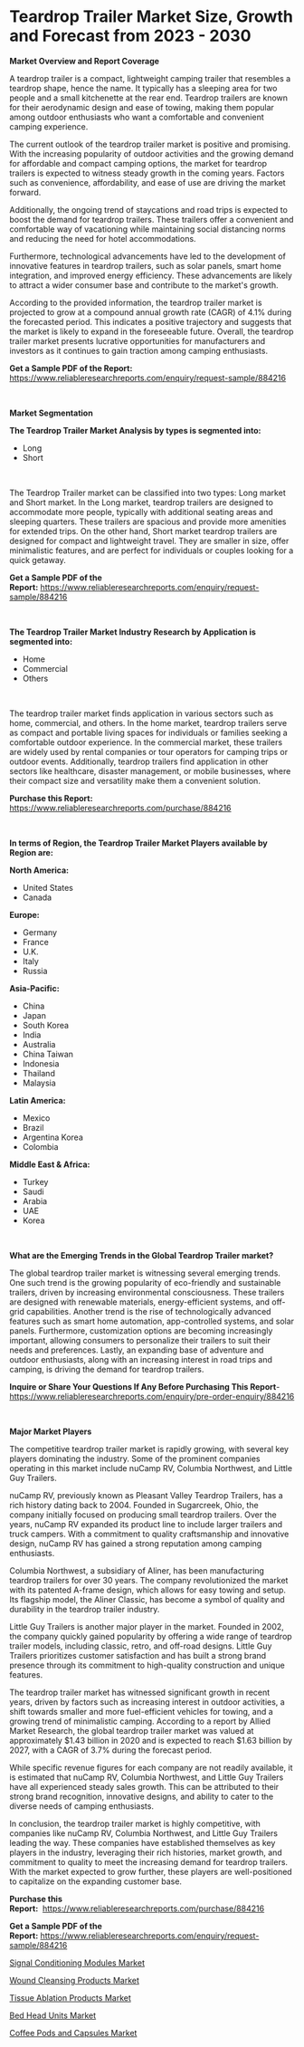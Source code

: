 <p><h1>Teardrop Trailer Market Size, Growth and Forecast from 2023 - 2030</h1></p><p><strong>Market Overview and Report Coverage</strong></p>
<p><p>A teardrop trailer is a compact, lightweight camping trailer that resembles a teardrop shape, hence the name. It typically has a sleeping area for two people and a small kitchenette at the rear end. Teardrop trailers are known for their aerodynamic design and ease of towing, making them popular among outdoor enthusiasts who want a comfortable and convenient camping experience.</p><p>The current outlook of the teardrop trailer market is positive and promising. With the increasing popularity of outdoor activities and the growing demand for affordable and compact camping options, the market for teardrop trailers is expected to witness steady growth in the coming years. Factors such as convenience, affordability, and ease of use are driving the market forward.</p><p>Additionally, the ongoing trend of staycations and road trips is expected to boost the demand for teardrop trailers. These trailers offer a convenient and comfortable way of vacationing while maintaining social distancing norms and reducing the need for hotel accommodations.</p><p>Furthermore, technological advancements have led to the development of innovative features in teardrop trailers, such as solar panels, smart home integration, and improved energy efficiency. These advancements are likely to attract a wider consumer base and contribute to the market's growth.</p><p>According to the provided information, the teardrop trailer market is projected to grow at a compound annual growth rate (CAGR) of 4.1% during the forecasted period. This indicates a positive trajectory and suggests that the market is likely to expand in the foreseeable future. Overall, the teardrop trailer market presents lucrative opportunities for manufacturers and investors as it continues to gain traction among camping enthusiasts.</p></p>
<p><strong>Get a Sample PDF of the Report:</strong> <a href="https://www.reliableresearchreports.com/enquiry/request-sample/884216">https://www.reliableresearchreports.com/enquiry/request-sample/884216</a></p>
<p>&nbsp;</p>
<p><strong>Market Segmentation</strong></p>
<p><strong>The Teardrop Trailer Market Analysis by types is segmented into:</strong></p>
<p><ul><li>Long</li><li>Short</li></ul></p>
<p>&nbsp;</p>
<p><p>The Teardrop Trailer market can be classified into two types: Long market and Short market. In the Long market, teardrop trailers are designed to accommodate more people, typically with additional seating areas and sleeping quarters. These trailers are spacious and provide more amenities for extended trips. On the other hand, Short market teardrop trailers are designed for compact and lightweight travel. They are smaller in size, offer minimalistic features, and are perfect for individuals or couples looking for a quick getaway.</p></p>
<p><strong>Get a Sample PDF of the Report:</strong>&nbsp;<a href="https://www.reliableresearchreports.com/enquiry/request-sample/884216">https://www.reliableresearchreports.com/enquiry/request-sample/884216</a></p>
<p>&nbsp;</p>
<p><strong>The Teardrop Trailer Market Industry Research by Application is segmented into:</strong></p>
<p><ul><li>Home</li><li>Commercial</li><li>Others</li></ul></p>
<p>&nbsp;</p>
<p><p>The teardrop trailer market finds application in various sectors such as home, commercial, and others. In the home market, teardrop trailers serve as compact and portable living spaces for individuals or families seeking a comfortable outdoor experience. In the commercial market, these trailers are widely used by rental companies or tour operators for camping trips or outdoor events. Additionally, teardrop trailers find application in other sectors like healthcare, disaster management, or mobile businesses, where their compact size and versatility make them a convenient solution.</p></p>
<p><strong>Purchase this Report:</strong>&nbsp; <a href="https://www.reliableresearchreports.com/purchase/884216">https://www.reliableresearchreports.com/purchase/884216</a></p>
<p>&nbsp;</p>
<p><strong>In terms of Region, the Teardrop Trailer Market Players available by Region are:</strong></p>
<p>
    <p> <strong> North America: </strong>
        <ul>
            <li>United States</li>
            <li>Canada</li>
        </ul>
        </p> 
    <p> <strong> Europe: </strong>
        <ul>
            <li>Germany</li>
            <li>France</li>
            <li>U.K.</li>
            <li>Italy</li>
            <li>Russia</li>
        </ul>
        </p> 
    <p> <strong> Asia-Pacific: </strong>
        <ul>
            <li>China</li>
            <li>Japan</li>
            <li>South Korea</li>
            <li>India</li>
            <li>Australia</li>
            <li>China Taiwan</li>
            <li>Indonesia</li>
            <li>Thailand</li>
            <li>Malaysia</li>
        </ul>
        </p> 
    <p> <strong> Latin America: </strong>
        <ul>
            <li>Mexico</li>
            <li>Brazil</li>
            <li>Argentina Korea</li>
            <li>Colombia</li>
        </ul>
        </p> 
    <p> <strong> Middle East & Africa: </strong>
        <ul>
            <li>Turkey</li>
            <li>Saudi</li>
            <li>Arabia</li>
            <li>UAE</li>
            <li>Korea</li>
        </ul>
    </p>
    </p>
<p>&nbsp;</p>
<p><strong>What are the Emerging Trends in the Global Teardrop Trailer market?</strong></p>
<p><p>The global teardrop trailer market is witnessing several emerging trends. One such trend is the growing popularity of eco-friendly and sustainable trailers, driven by increasing environmental consciousness. These trailers are designed with renewable materials, energy-efficient systems, and off-grid capabilities. Another trend is the rise of technologically advanced features such as smart home automation, app-controlled systems, and solar panels. Furthermore, customization options are becoming increasingly important, allowing consumers to personalize their trailers to suit their needs and preferences. Lastly, an expanding base of adventure and outdoor enthusiasts, along with an increasing interest in road trips and camping, is driving the demand for teardrop trailers.</p></p>
<p><strong>Inquire or Share Your Questions If Any Before Purchasing This Report</strong>- <a href="https://www.reliableresearchreports.com/enquiry/pre-order-enquiry/884216">https://www.reliableresearchreports.com/enquiry/pre-order-enquiry/884216</a></p>
<p>&nbsp;</p>
<p><strong>Major Market Players</strong></p>
<p><p>The competitive teardrop trailer market is rapidly growing, with several key players dominating the industry. Some of the prominent companies operating in this market include nuCamp RV, Columbia Northwest, and Little Guy Trailers.</p><p>nuCamp RV, previously known as Pleasant Valley Teardrop Trailers, has a rich history dating back to 2004. Founded in Sugarcreek, Ohio, the company initially focused on producing small teardrop trailers. Over the years, nuCamp RV expanded its product line to include larger trailers and truck campers. With a commitment to quality craftsmanship and innovative design, nuCamp RV has gained a strong reputation among camping enthusiasts.</p><p>Columbia Northwest, a subsidiary of Aliner, has been manufacturing teardrop trailers for over 30 years. The company revolutionized the market with its patented A-frame design, which allows for easy towing and setup. Its flagship model, the Aliner Classic, has become a symbol of quality and durability in the teardrop trailer industry.</p><p>Little Guy Trailers is another major player in the market. Founded in 2002, the company quickly gained popularity by offering a wide range of teardrop trailer models, including classic, retro, and off-road designs. Little Guy Trailers prioritizes customer satisfaction and has built a strong brand presence through its commitment to high-quality construction and unique features.</p><p>The teardrop trailer market has witnessed significant growth in recent years, driven by factors such as increasing interest in outdoor activities, a shift towards smaller and more fuel-efficient vehicles for towing, and a growing trend of minimalistic camping. According to a report by Allied Market Research, the global teardrop trailer market was valued at approximately $1.43 billion in 2020 and is expected to reach $1.63 billion by 2027, with a CAGR of 3.7% during the forecast period.</p><p>While specific revenue figures for each company are not readily available, it is estimated that nuCamp RV, Columbia Northwest, and Little Guy Trailers have all experienced steady sales growth. This can be attributed to their strong brand recognition, innovative designs, and ability to cater to the diverse needs of camping enthusiasts.</p><p>In conclusion, the teardrop trailer market is highly competitive, with companies like nuCamp RV, Columbia Northwest, and Little Guy Trailers leading the way. These companies have established themselves as key players in the industry, leveraging their rich histories, market growth, and commitment to quality to meet the increasing demand for teardrop trailers. With the market expected to grow further, these players are well-positioned to capitalize on the expanding customer base.</p></p>
<p><strong>Purchase this Report:</strong>&nbsp;&nbsp;<a href="https://www.reliableresearchreports.com/purchase/884216">https://www.reliableresearchreports.com/purchase/884216</a></p>
<p></p>
<p><strong>Get a Sample PDF of the Report:</strong>&nbsp;<a href="https://www.reliableresearchreports.com/enquiry/request-sample/884216">https://www.reliableresearchreports.com/enquiry/request-sample/884216</a></p>
<p><p><a href="https://medium.com/@anibalstamm1912/signal-conditioning-modules-market-size-cagr-trends-2024-2030-cef98f7aad07">Signal Conditioning Modules Market</a></p><p><a href="https://www.linkedin.com/pulse/wound-cleansing-products-market-research-report-unlocks-analysis-zxaae/">Wound Cleansing Products Market</a></p><p><a href="https://www.linkedin.com/pulse/tissue-ablation-products-market-size-growth-forecast-from-nxsfe/">Tissue Ablation Products Market</a></p><p><a href="https://www.linkedin.com/pulse/bed-head-units-market-size-growth-forecast-from-2023--2izre/">Bed Head Units Market</a></p><p><a href="https://medium.com/@emilywest91/coffee-pods-and-capsules-market-size-and-market-trends-complete-industry-overview-2023-to-2030-7cfa1fb17938">Coffee Pods and Capsules Market</a></p></p>